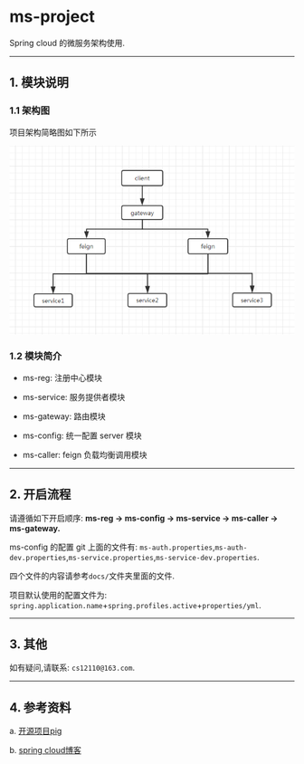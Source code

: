 # ms-project

Spring cloud 的微服务架构使用.

---

## 1. 模块说明

### 1.1 架构图

项目架构简略图如下所示

![](docs/struct.png)

### 1.2 模块简介

- ms-reg: 注册中心模块

- ms-service: 服务提供者模块

- ms-gateway: 路由模块

- ms-config: 统一配置 server 模块

- ms-caller: feign 负载均衡调用模块

---

## 2. 开启流程

请遵循如下开启顺序: **ms-reg -> ms-config -> ms-service -> ms-caller -> ms-gateway.**

ms-config 的配置 git 上面的文件有: `ms-auth.properties`,`ms-auth-dev.properties`,`ms-service.properties`,`ms-service-dev.properties`.

四个文件的内容请参考`docs/`文件夹里面的文件.

项目默认使用的配置文件为: `spring.application.name`+`spring.profiles.active`+`properties/yml`.

---

## 3. 其他

如有疑问,请联系: `cs12110@163.com`.

---

## 4. 参考资料

a. [开源项目pig](https://gitee.com/log4j/pig)

b. [spring cloud博客](https://blog.csdn.net/forezp/article/details/70148833)